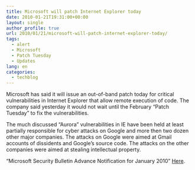 ```yaml
---
title: Microsoft will patch Internet Explorer today
date: 2010-01-21T19:31:00+00:00
layout: single
author_profile: true
url: 2010/01/21/microsoft-will-patch-internet-explorer-today/
tags:
  - alert
  - Microsoft
  - Patch Tuesday
  - Updates
lang: en
categories: 
  - techblog
---
```

Microsoft has said it will issue an out-of-band patch today for critical vulnerabilities in Internet Explorer that allow remote execution of code. The company said yesterday it would not wait until the February “Patch Tuesday” to fix the vulnerabilities.

The much discussed “Aurora” vulnerabilities in IE have been held at least partially responsible for cyber attacks on Google and more then two dozen other major companies. The attacks on Google were aimed at Gmail accounts of dissidents and Google’s source code. The attacks on the other companies were aimed at stealing intellectual property.

“Microsoft Security Bulletin Advance Notification for January 2010” [Here](http://www.microsoft.com/technet/security/bulletin/ms10-jan.mspx).